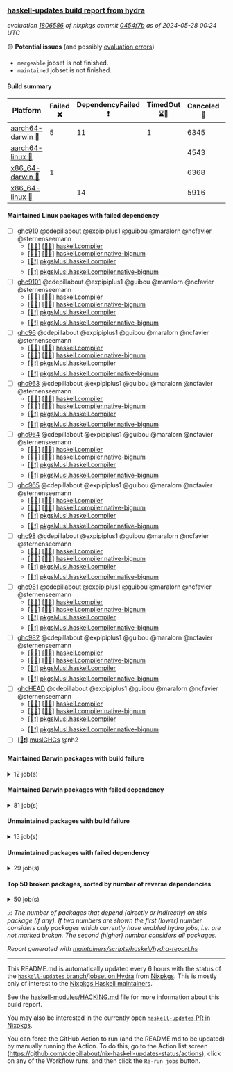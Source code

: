 ### [haskell-updates build report from hydra](https://hydra.nixos.org/jobset/nixpkgs/haskell-updates)
*evaluation [1806586](https://hydra.nixos.org/eval/1806586) of nixpkgs commit [0454f7b](https://github.com/NixOS/nixpkgs/commits/0454f7b8ee334ddcb3dd1b690719f5acfb625d2f) as of 2024-05-28 00:24 UTC*

🟡 **Potential issues** (and possibly [evaluation errors](https://hydra.nixos.org/jobset/nixpkgs/haskell-updates))
  * `mergeable` jobset is not finished.
  * `maintained` jobset is not finished.

#### Build summary

 | Platform | Failed ❌ | DependencyFailed ❗ | TimedOut ⌛🚫 | Canceled 🚫 | Unfinished ⏳ | Success ✅ | 
 | --- | --- | --- | --- | --- | --- | --- | 
 | [aarch64-darwin 🍏](https://hydra.nixos.org/eval/1806586?filter=.aarch64-darwin) | 5 | 11 | 1 | 6345 | 52 | 35 | 
 | [aarch64-linux 📱](https://hydra.nixos.org/eval/1806586?filter=.aarch64-linux) |  |  |  | 4543 | 58 | 1921 | 
 | [x86_64-darwin 🍎](https://hydra.nixos.org/eval/1806586?filter=.x86_64-darwin) | 1 |  |  | 6368 | 51 | 34 | 
 | [x86_64-linux 🐧](https://hydra.nixos.org/eval/1806586?filter=.x86_64-linux) |  | 14 |  | 5916 | 75 | 575 | 
#### Maintained Linux packages with failed dependency
- [ ] [ghc910](https://hydra.nixos.org/eval/1806586?filter=ghc910) @cdepillabout @expipiplus1 @guibou @maralorn @ncfavier @sternenseemann
  - [[📱✅]](https://hydra.nixos.org/build/261304099) [[🐧✅]](https://hydra.nixos.org/build/261283502) [haskell.compiler](https://hydra.nixos.org/eval/1806586?filter=haskell.compiler.ghc910)
  - [[📱✅]](https://hydra.nixos.org/build/261279295) [[🐧🚫]](https://hydra.nixos.org/build/261291424) [haskell.compiler.native-bignum](https://hydra.nixos.org/eval/1806586?filter=haskell.compiler.native-bignum.ghc910)
  -  [[🐧❗]](https://hydra.nixos.org/build/261294179) [pkgsMusl.haskell.compiler](https://hydra.nixos.org/eval/1806586?filter=pkgsMusl.haskell.compiler.ghc910)
  -  [[🐧❗]](https://hydra.nixos.org/build/261298036) [pkgsMusl.haskell.compiler.native-bignum](https://hydra.nixos.org/eval/1806586?filter=pkgsMusl.haskell.compiler.native-bignum.ghc910)
- [ ] [ghc9101](https://hydra.nixos.org/eval/1806586?filter=ghc9101) @cdepillabout @expipiplus1 @guibou @maralorn @ncfavier @sternenseemann
  - [[📱✅]](https://hydra.nixos.org/build/261284226) [[🐧✅]](https://hydra.nixos.org/build/261292261) [haskell.compiler](https://hydra.nixos.org/eval/1806586?filter=haskell.compiler.ghc9101)
  - [[📱✅]](https://hydra.nixos.org/build/261278828) [[🐧🚫]](https://hydra.nixos.org/build/261280616) [haskell.compiler.native-bignum](https://hydra.nixos.org/eval/1806586?filter=haskell.compiler.native-bignum.ghc9101)
  -  [[🐧❗]](https://hydra.nixos.org/build/261292886) [pkgsMusl.haskell.compiler](https://hydra.nixos.org/eval/1806586?filter=pkgsMusl.haskell.compiler.ghc9101)
  -  [[🐧❗]](https://hydra.nixos.org/build/261286270) [pkgsMusl.haskell.compiler.native-bignum](https://hydra.nixos.org/eval/1806586?filter=pkgsMusl.haskell.compiler.native-bignum.ghc9101)
- [ ] [ghc96](https://hydra.nixos.org/eval/1806586?filter=ghc96) @cdepillabout @expipiplus1 @guibou @maralorn @ncfavier @sternenseemann
  - [[📱✅]](https://hydra.nixos.org/build/261294035) [[🐧✅]](https://hydra.nixos.org/build/261291645) [haskell.compiler](https://hydra.nixos.org/eval/1806586?filter=haskell.compiler.ghc96)
  - [[📱✅]](https://hydra.nixos.org/build/261287416) [[🐧🚫]](https://hydra.nixos.org/build/261295691) [haskell.compiler.native-bignum](https://hydra.nixos.org/eval/1806586?filter=haskell.compiler.native-bignum.ghc96)
  -  [[🐧❗]](https://hydra.nixos.org/build/261286089) [pkgsMusl.haskell.compiler](https://hydra.nixos.org/eval/1806586?filter=pkgsMusl.haskell.compiler.ghc96)
  -  [[🐧❗]](https://hydra.nixos.org/build/261285120) [pkgsMusl.haskell.compiler.native-bignum](https://hydra.nixos.org/eval/1806586?filter=pkgsMusl.haskell.compiler.native-bignum.ghc96)
- [ ] [ghc963](https://hydra.nixos.org/eval/1806586?filter=ghc963) @cdepillabout @expipiplus1 @guibou @maralorn @ncfavier @sternenseemann
  - [[📱✅]](https://hydra.nixos.org/build/261284238) [[🐧✅]](https://hydra.nixos.org/build/261288194) [haskell.compiler](https://hydra.nixos.org/eval/1806586?filter=haskell.compiler.ghc963)
  - [[📱🚫]](https://hydra.nixos.org/build/261290913) [[🐧🚫]](https://hydra.nixos.org/build/261296113) [haskell.compiler.native-bignum](https://hydra.nixos.org/eval/1806586?filter=haskell.compiler.native-bignum.ghc963)
  -  [[🐧❗]](https://hydra.nixos.org/build/261277791) [pkgsMusl.haskell.compiler](https://hydra.nixos.org/eval/1806586?filter=pkgsMusl.haskell.compiler.ghc963)
  -  [[🐧❗]](https://hydra.nixos.org/build/261298435) [pkgsMusl.haskell.compiler.native-bignum](https://hydra.nixos.org/eval/1806586?filter=pkgsMusl.haskell.compiler.native-bignum.ghc963)
- [ ] [ghc964](https://hydra.nixos.org/eval/1806586?filter=ghc964) @cdepillabout @expipiplus1 @guibou @maralorn @ncfavier @sternenseemann
  - [[📱✅]](https://hydra.nixos.org/build/261289056) [[🐧✅]](https://hydra.nixos.org/build/261302232) [haskell.compiler](https://hydra.nixos.org/eval/1806586?filter=haskell.compiler.ghc964)
  - [[📱🚫]](https://hydra.nixos.org/build/261298360) [[🐧🚫]](https://hydra.nixos.org/build/261294350) [haskell.compiler.native-bignum](https://hydra.nixos.org/eval/1806586?filter=haskell.compiler.native-bignum.ghc964)
  -  [[🐧❗]](https://hydra.nixos.org/build/261304626) [pkgsMusl.haskell.compiler](https://hydra.nixos.org/eval/1806586?filter=pkgsMusl.haskell.compiler.ghc964)
  -  [[🐧❗]](https://hydra.nixos.org/build/261296975) [pkgsMusl.haskell.compiler.native-bignum](https://hydra.nixos.org/eval/1806586?filter=pkgsMusl.haskell.compiler.native-bignum.ghc964)
- [ ] [ghc965](https://hydra.nixos.org/eval/1806586?filter=ghc965) @cdepillabout @expipiplus1 @guibou @maralorn @ncfavier @sternenseemann
  - [[📱✅]](https://hydra.nixos.org/build/261286258) [[🐧✅]](https://hydra.nixos.org/build/261289972) [haskell.compiler](https://hydra.nixos.org/eval/1806586?filter=haskell.compiler.ghc965)
  - [[📱✅]](https://hydra.nixos.org/build/261283932) [[🐧🚫]](https://hydra.nixos.org/build/261300786) [haskell.compiler.native-bignum](https://hydra.nixos.org/eval/1806586?filter=haskell.compiler.native-bignum.ghc965)
  -  [[🐧❗]](https://hydra.nixos.org/build/261291073) [pkgsMusl.haskell.compiler](https://hydra.nixos.org/eval/1806586?filter=pkgsMusl.haskell.compiler.ghc965)
  -  [[🐧❗]](https://hydra.nixos.org/build/261290646) [pkgsMusl.haskell.compiler.native-bignum](https://hydra.nixos.org/eval/1806586?filter=pkgsMusl.haskell.compiler.native-bignum.ghc965)
- [ ] [ghc98](https://hydra.nixos.org/eval/1806586?filter=ghc98) @cdepillabout @expipiplus1 @guibou @maralorn @ncfavier @sternenseemann
  - [[📱✅]](https://hydra.nixos.org/build/261293000) [[🐧✅]](https://hydra.nixos.org/build/261295448) [haskell.compiler](https://hydra.nixos.org/eval/1806586?filter=haskell.compiler.ghc98)
  - [[📱🚫]](https://hydra.nixos.org/build/261294231) [[🐧✅]](https://hydra.nixos.org/build/261281043) [haskell.compiler.native-bignum](https://hydra.nixos.org/eval/1806586?filter=haskell.compiler.native-bignum.ghc98)
  -  [[🐧❗]](https://hydra.nixos.org/build/261302214) [pkgsMusl.haskell.compiler](https://hydra.nixos.org/eval/1806586?filter=pkgsMusl.haskell.compiler.ghc98)
  -  [[🐧❗]](https://hydra.nixos.org/build/261294859) [pkgsMusl.haskell.compiler.native-bignum](https://hydra.nixos.org/eval/1806586?filter=pkgsMusl.haskell.compiler.native-bignum.ghc98)
- [ ] [ghc981](https://hydra.nixos.org/eval/1806586?filter=ghc981) @cdepillabout @expipiplus1 @guibou @maralorn @ncfavier @sternenseemann
  - [[📱✅]](https://hydra.nixos.org/build/261304036) [[🐧✅]](https://hydra.nixos.org/build/261288329) [haskell.compiler](https://hydra.nixos.org/eval/1806586?filter=haskell.compiler.ghc981)
  - [[📱🚫]](https://hydra.nixos.org/build/261297206) [[🐧🚫]](https://hydra.nixos.org/build/261295313) [haskell.compiler.native-bignum](https://hydra.nixos.org/eval/1806586?filter=haskell.compiler.native-bignum.ghc981)
  -  [[🐧❗]](https://hydra.nixos.org/build/261278940) [pkgsMusl.haskell.compiler](https://hydra.nixos.org/eval/1806586?filter=pkgsMusl.haskell.compiler.ghc981)
  -  [[🐧❗]](https://hydra.nixos.org/build/261297507) [pkgsMusl.haskell.compiler.native-bignum](https://hydra.nixos.org/eval/1806586?filter=pkgsMusl.haskell.compiler.native-bignum.ghc981)
- [ ] [ghc982](https://hydra.nixos.org/eval/1806586?filter=ghc982) @cdepillabout @expipiplus1 @guibou @maralorn @ncfavier @sternenseemann
  - [[📱✅]](https://hydra.nixos.org/build/261286260) [[🐧✅]](https://hydra.nixos.org/build/261303623) [haskell.compiler](https://hydra.nixos.org/eval/1806586?filter=haskell.compiler.ghc982)
  - [[📱🚫]](https://hydra.nixos.org/build/261304486) [[🐧✅]](https://hydra.nixos.org/build/261304618) [haskell.compiler.native-bignum](https://hydra.nixos.org/eval/1806586?filter=haskell.compiler.native-bignum.ghc982)
  -  [[🐧❗]](https://hydra.nixos.org/build/261282026) [pkgsMusl.haskell.compiler](https://hydra.nixos.org/eval/1806586?filter=pkgsMusl.haskell.compiler.ghc982)
  -  [[🐧❗]](https://hydra.nixos.org/build/261301962) [pkgsMusl.haskell.compiler.native-bignum](https://hydra.nixos.org/eval/1806586?filter=pkgsMusl.haskell.compiler.native-bignum.ghc982)
- [ ] [ghcHEAD](https://hydra.nixos.org/eval/1806586?filter=ghcHEAD) @cdepillabout @expipiplus1 @guibou @maralorn @ncfavier @sternenseemann
  - [[📱🚫]](https://hydra.nixos.org/build/261290889) [[🐧🚫]](https://hydra.nixos.org/build/261278045) [haskell.compiler](https://hydra.nixos.org/eval/1806586?filter=haskell.compiler.ghcHEAD)
  - [[📱🚫]](https://hydra.nixos.org/build/261298930) [[🐧🚫]](https://hydra.nixos.org/build/261286657) [haskell.compiler.native-bignum](https://hydra.nixos.org/eval/1806586?filter=haskell.compiler.native-bignum.ghcHEAD)
  -  [[🐧❗]](https://hydra.nixos.org/build/261287828) [pkgsMusl.haskell.compiler](https://hydra.nixos.org/eval/1806586?filter=pkgsMusl.haskell.compiler.ghcHEAD)
  -  [[🐧❗]](https://hydra.nixos.org/build/261296544) [pkgsMusl.haskell.compiler.native-bignum](https://hydra.nixos.org/eval/1806586?filter=pkgsMusl.haskell.compiler.native-bignum.ghcHEAD)
- [ ] [[🐧❗]](https://hydra.nixos.org/build/261289626) [muslGHCs](https://hydra.nixos.org/eval/1806586?filter=muslGHCs) @nh2
#### Maintained Darwin packages with build failure
<details><summary>12 job(s) </summary>

- [ ] [emanote](https://hydra.nixos.org/eval/1806586?filter=emanote) @srid
  - [[🍏❌]](https://hydra.nixos.org/build/261504419) [toplevel](https://hydra.nixos.org/eval/1806586?filter=emanote)
  - [[🍏⏳]](https://hydra.nixos.org/build/261504303) [haskellPackages](https://hydra.nixos.org/eval/1806586?filter=haskellPackages.emanote)
- [ ] [git-annex](https://hydra.nixos.org/eval/1806586?filter=git-annex) @peti @roosemberth
  - [[🍏❌]](https://hydra.nixos.org/build/261504434) [[🍎❌]](https://hydra.nixos.org/build/261504468) [toplevel](https://hydra.nixos.org/eval/1806586?filter=git-annex)
  - [[🍏⏳]](https://hydra.nixos.org/build/261504281) [[🍎⏳]](https://hydra.nixos.org/build/261504450) [haskellPackages](https://hydra.nixos.org/eval/1806586?filter=haskellPackages.git-annex)
- [ ] [hledger-web](https://hydra.nixos.org/eval/1806586?filter=hledger-web) @maralorn
  - [[🍏❌]](https://hydra.nixos.org/build/261504326) [[🍎⏳]](https://hydra.nixos.org/build/261504299) [toplevel](https://hydra.nixos.org/eval/1806586?filter=hledger-web)
  - [[🍏🚫]](https://hydra.nixos.org/build/261282387) [[🍎🚫]](https://hydra.nixos.org/build/261295553) [haskellPackages](https://hydra.nixos.org/eval/1806586?filter=haskellPackages.hledger-web)
- [ ] [matterhorn](https://hydra.nixos.org/eval/1806586?filter=matterhorn) @Kiwi
  - [[🍏❌]](https://hydra.nixos.org/build/261504332) [[🍎✅]](https://hydra.nixos.org/build/261504490) [toplevel](https://hydra.nixos.org/eval/1806586?filter=matterhorn)
  - [[🍏🚫]](https://hydra.nixos.org/build/261293959) [[🍎🚫]](https://hydra.nixos.org/build/261296447) [haskellPackages](https://hydra.nixos.org/eval/1806586?filter=haskellPackages.matterhorn)
</details>

#### Maintained Darwin packages with failed dependency
<details><summary>81 job(s) </summary>

- [ ] [funcmp](https://hydra.nixos.org/eval/1806586?filter=funcmp) @peti
  - [[🍏🚫]](https://hydra.nixos.org/build/261301036) [[🍎🚫]](https://hydra.nixos.org/build/261297856) [haskell.packages.ghc8107](https://hydra.nixos.org/eval/1806586?filter=haskell.packages.ghc8107.funcmp)
  - [[🍏🚫]](https://hydra.nixos.org/build/261284836) [[🍎🚫]](https://hydra.nixos.org/build/261294992) [haskell.packages.ghc902](https://hydra.nixos.org/eval/1806586?filter=haskell.packages.ghc902.funcmp)
  - [[🍏❗]](https://hydra.nixos.org/build/261294055) [[🍎🚫]](https://hydra.nixos.org/build/261289408) [haskell.packages.ghc9101](https://hydra.nixos.org/eval/1806586?filter=haskell.packages.ghc9101.funcmp)
  - [[🍏🚫]](https://hydra.nixos.org/build/261298176) [[🍎🚫]](https://hydra.nixos.org/build/261278370) [haskell.packages.ghc925](https://hydra.nixos.org/eval/1806586?filter=haskell.packages.ghc925.funcmp)
  - [[🍏🚫]](https://hydra.nixos.org/build/261280864) [[🍎🚫]](https://hydra.nixos.org/build/261281292) [haskell.packages.ghc926](https://hydra.nixos.org/eval/1806586?filter=haskell.packages.ghc926.funcmp)
  - [[🍏🚫]](https://hydra.nixos.org/build/261279787) [[🍎🚫]](https://hydra.nixos.org/build/261292017) [haskell.packages.ghc927](https://hydra.nixos.org/eval/1806586?filter=haskell.packages.ghc927.funcmp)
  - [[🍏🚫]](https://hydra.nixos.org/build/261304492) [[🍎🚫]](https://hydra.nixos.org/build/261283024) [haskell.packages.ghc928](https://hydra.nixos.org/eval/1806586?filter=haskell.packages.ghc928.funcmp)
  - [[🍏🚫]](https://hydra.nixos.org/build/261286463) [[🍎🚫]](https://hydra.nixos.org/build/261279682) [haskell.packages.ghc945](https://hydra.nixos.org/eval/1806586?filter=haskell.packages.ghc945.funcmp)
  - [[🍏🚫]](https://hydra.nixos.org/build/261287184) [[🍎🚫]](https://hydra.nixos.org/build/261296750) [haskell.packages.ghc946](https://hydra.nixos.org/eval/1806586?filter=haskell.packages.ghc946.funcmp)
  - [[🍏🚫]](https://hydra.nixos.org/build/261277753) [[🍎🚫]](https://hydra.nixos.org/build/261289136) [haskell.packages.ghc947](https://hydra.nixos.org/eval/1806586?filter=haskell.packages.ghc947.funcmp)
  - [[🍏🚫]](https://hydra.nixos.org/build/261289716) [[🍎🚫]](https://hydra.nixos.org/build/261280730) [haskell.packages.ghc948](https://hydra.nixos.org/eval/1806586?filter=haskell.packages.ghc948.funcmp)
  - [[🍏🚫]](https://hydra.nixos.org/build/261295869) [[🍎🚫]](https://hydra.nixos.org/build/261288369) [haskell.packages.ghc963](https://hydra.nixos.org/eval/1806586?filter=haskell.packages.ghc963.funcmp)
  - [[🍏🚫]](https://hydra.nixos.org/build/261281622) [[🍎🚫]](https://hydra.nixos.org/build/261279860) [haskell.packages.ghc964](https://hydra.nixos.org/eval/1806586?filter=haskell.packages.ghc964.funcmp)
  - [[🍏🚫]](https://hydra.nixos.org/build/261301359) [[🍎🚫]](https://hydra.nixos.org/build/261303865) [haskell.packages.ghc965](https://hydra.nixos.org/eval/1806586?filter=haskell.packages.ghc965.funcmp)
  - [[🍏🚫]](https://hydra.nixos.org/build/261299848) [[🍎🚫]](https://hydra.nixos.org/build/261296059) [haskell.packages.ghc981](https://hydra.nixos.org/eval/1806586?filter=haskell.packages.ghc981.funcmp)
  - [[🍏🚫]](https://hydra.nixos.org/build/261293979) [[🍎🚫]](https://hydra.nixos.org/build/261290418) [haskell.packages.ghc982](https://hydra.nixos.org/eval/1806586?filter=haskell.packages.ghc982.funcmp)
  - [[🍏🚫]](https://hydra.nixos.org/build/261285428) [[🍎🚫]](https://hydra.nixos.org/build/261282006) [haskellPackages](https://hydra.nixos.org/eval/1806586?filter=haskellPackages.funcmp)
- [ ] [ghc910](https://hydra.nixos.org/eval/1806586?filter=ghc910) @cdepillabout @expipiplus1 @guibou @maralorn @ncfavier @sternenseemann
  - [[🍏❗]](https://hydra.nixos.org/build/261293402) [[🍎🚫]](https://hydra.nixos.org/build/261278195) [haskell.compiler](https://hydra.nixos.org/eval/1806586?filter=haskell.compiler.ghc910)
  - [[🍏❗]](https://hydra.nixos.org/build/261299413) [[🍎🚫]](https://hydra.nixos.org/build/261303424) [haskell.compiler.native-bignum](https://hydra.nixos.org/eval/1806586?filter=haskell.compiler.native-bignum.ghc910)
- [ ] [ghc9101](https://hydra.nixos.org/eval/1806586?filter=ghc9101) @cdepillabout @expipiplus1 @guibou @maralorn @ncfavier @sternenseemann
  - [[🍏❗]](https://hydra.nixos.org/build/261282738) [[🍎🚫]](https://hydra.nixos.org/build/261303303) [haskell.compiler](https://hydra.nixos.org/eval/1806586?filter=haskell.compiler.ghc9101)
  - [[🍏❗]](https://hydra.nixos.org/build/261289414) [[🍎🚫]](https://hydra.nixos.org/build/261303758) [haskell.compiler.native-bignum](https://hydra.nixos.org/eval/1806586?filter=haskell.compiler.native-bignum.ghc9101)
- [ ] [ghcHEAD](https://hydra.nixos.org/eval/1806586?filter=ghcHEAD) @cdepillabout @expipiplus1 @guibou @maralorn @ncfavier @sternenseemann
  - [[🍏❗]](https://hydra.nixos.org/build/261283466) [[🍎🚫]](https://hydra.nixos.org/build/261297451) [haskell.compiler](https://hydra.nixos.org/eval/1806586?filter=haskell.compiler.ghcHEAD)
  - [[🍏❗]](https://hydra.nixos.org/build/261300298) [[🍎🚫]](https://hydra.nixos.org/build/261303251) [haskell.compiler.native-bignum](https://hydra.nixos.org/eval/1806586?filter=haskell.compiler.native-bignum.ghcHEAD)
- [ ] [hsdns](https://hydra.nixos.org/eval/1806586?filter=hsdns) @peti
  - [[🍏🚫]](https://hydra.nixos.org/build/261289207) [[🍎🚫]](https://hydra.nixos.org/build/261283968) [haskell.packages.ghc8107](https://hydra.nixos.org/eval/1806586?filter=haskell.packages.ghc8107.hsdns)
  - [[🍏🚫]](https://hydra.nixos.org/build/261281403) [[🍎🚫]](https://hydra.nixos.org/build/261287519) [haskell.packages.ghc902](https://hydra.nixos.org/eval/1806586?filter=haskell.packages.ghc902.hsdns)
  - [[🍏❗]](https://hydra.nixos.org/build/261290528) [[🍎🚫]](https://hydra.nixos.org/build/261284021) [haskell.packages.ghc9101](https://hydra.nixos.org/eval/1806586?filter=haskell.packages.ghc9101.hsdns)
  - [[🍏🚫]](https://hydra.nixos.org/build/261284908) [[🍎🚫]](https://hydra.nixos.org/build/261277799) [haskell.packages.ghc925](https://hydra.nixos.org/eval/1806586?filter=haskell.packages.ghc925.hsdns)
  - [[🍏🚫]](https://hydra.nixos.org/build/261288972) [[🍎🚫]](https://hydra.nixos.org/build/261300438) [haskell.packages.ghc926](https://hydra.nixos.org/eval/1806586?filter=haskell.packages.ghc926.hsdns)
  - [[🍏🚫]](https://hydra.nixos.org/build/261283675) [[🍎🚫]](https://hydra.nixos.org/build/261295188) [haskell.packages.ghc927](https://hydra.nixos.org/eval/1806586?filter=haskell.packages.ghc927.hsdns)
  - [[🍏🚫]](https://hydra.nixos.org/build/261295543) [[🍎🚫]](https://hydra.nixos.org/build/261292222) [haskell.packages.ghc928](https://hydra.nixos.org/eval/1806586?filter=haskell.packages.ghc928.hsdns)
  - [[🍏🚫]](https://hydra.nixos.org/build/261279058) [[🍎🚫]](https://hydra.nixos.org/build/261296099) [haskell.packages.ghc945](https://hydra.nixos.org/eval/1806586?filter=haskell.packages.ghc945.hsdns)
  - [[🍏🚫]](https://hydra.nixos.org/build/261289566) [[🍎🚫]](https://hydra.nixos.org/build/261288167) [haskell.packages.ghc946](https://hydra.nixos.org/eval/1806586?filter=haskell.packages.ghc946.hsdns)
  - [[🍏🚫]](https://hydra.nixos.org/build/261301811) [[🍎🚫]](https://hydra.nixos.org/build/261280982) [haskell.packages.ghc947](https://hydra.nixos.org/eval/1806586?filter=haskell.packages.ghc947.hsdns)
  - [[🍏🚫]](https://hydra.nixos.org/build/261281189) [[🍎🚫]](https://hydra.nixos.org/build/261300949) [haskell.packages.ghc948](https://hydra.nixos.org/eval/1806586?filter=haskell.packages.ghc948.hsdns)
  - [[🍏🚫]](https://hydra.nixos.org/build/261292064) [[🍎🚫]](https://hydra.nixos.org/build/261289847) [haskell.packages.ghc963](https://hydra.nixos.org/eval/1806586?filter=haskell.packages.ghc963.hsdns)
  - [[🍏🚫]](https://hydra.nixos.org/build/261300187) [[🍎🚫]](https://hydra.nixos.org/build/261291733) [haskell.packages.ghc964](https://hydra.nixos.org/eval/1806586?filter=haskell.packages.ghc964.hsdns)
  - [[🍏🚫]](https://hydra.nixos.org/build/261301745) [[🍎🚫]](https://hydra.nixos.org/build/261300878) [haskell.packages.ghc965](https://hydra.nixos.org/eval/1806586?filter=haskell.packages.ghc965.hsdns)
  - [[🍏🚫]](https://hydra.nixos.org/build/261290113) [[🍎🚫]](https://hydra.nixos.org/build/261287500) [haskell.packages.ghc981](https://hydra.nixos.org/eval/1806586?filter=haskell.packages.ghc981.hsdns)
  - [[🍏🚫]](https://hydra.nixos.org/build/261290835) [[🍎🚫]](https://hydra.nixos.org/build/261292616) [haskell.packages.ghc982](https://hydra.nixos.org/eval/1806586?filter=haskell.packages.ghc982.hsdns)
  - [[🍏🚫]](https://hydra.nixos.org/build/261297242) [[🍎🚫]](https://hydra.nixos.org/build/261290048) [haskellPackages](https://hydra.nixos.org/eval/1806586?filter=haskellPackages.hsdns)
- [ ] [jailbreak-cabal](https://hydra.nixos.org/eval/1806586?filter=jailbreak-cabal) @sternenseemann
  - [[🍏🚫]](https://hydra.nixos.org/build/261280460) [[🍎🚫]](https://hydra.nixos.org/build/261278273) [haskell.packages.ghc8107](https://hydra.nixos.org/eval/1806586?filter=haskell.packages.ghc8107.jailbreak-cabal)
  - [[🍏🚫]](https://hydra.nixos.org/build/261290143) [[🍎🚫]](https://hydra.nixos.org/build/261292580) [haskell.packages.ghc902](https://hydra.nixos.org/eval/1806586?filter=haskell.packages.ghc902.jailbreak-cabal)
  - [[🍏❗]](https://hydra.nixos.org/build/261297836) [[🍎🚫]](https://hydra.nixos.org/build/261291034) [haskell.packages.ghc9101](https://hydra.nixos.org/eval/1806586?filter=haskell.packages.ghc9101.jailbreak-cabal)
  - [[🍏🚫]](https://hydra.nixos.org/build/261278241) [[🍎🚫]](https://hydra.nixos.org/build/261292654) [haskell.packages.ghc925](https://hydra.nixos.org/eval/1806586?filter=haskell.packages.ghc925.jailbreak-cabal)
  - [[🍏🚫]](https://hydra.nixos.org/build/261291673) [[🍎🚫]](https://hydra.nixos.org/build/261279859) [haskell.packages.ghc926](https://hydra.nixos.org/eval/1806586?filter=haskell.packages.ghc926.jailbreak-cabal)
  - [[🍏🚫]](https://hydra.nixos.org/build/261291154) [[🍎🚫]](https://hydra.nixos.org/build/261300109) [haskell.packages.ghc927](https://hydra.nixos.org/eval/1806586?filter=haskell.packages.ghc927.jailbreak-cabal)
  - [[🍏🚫]](https://hydra.nixos.org/build/261296939) [[🍎🚫]](https://hydra.nixos.org/build/261293826) [haskell.packages.ghc928](https://hydra.nixos.org/eval/1806586?filter=haskell.packages.ghc928.jailbreak-cabal)
  - [[🍏🚫]](https://hydra.nixos.org/build/261279231) [[🍎🚫]](https://hydra.nixos.org/build/261282204) [haskell.packages.ghc945](https://hydra.nixos.org/eval/1806586?filter=haskell.packages.ghc945.jailbreak-cabal)
  - [[🍏🚫]](https://hydra.nixos.org/build/261279146) [[🍎🚫]](https://hydra.nixos.org/build/261286435) [haskell.packages.ghc946](https://hydra.nixos.org/eval/1806586?filter=haskell.packages.ghc946.jailbreak-cabal)
  - [[🍏🚫]](https://hydra.nixos.org/build/261290179) [[🍎🚫]](https://hydra.nixos.org/build/261304529) [haskell.packages.ghc947](https://hydra.nixos.org/eval/1806586?filter=haskell.packages.ghc947.jailbreak-cabal)
  - [[🍏🚫]](https://hydra.nixos.org/build/261299202) [[🍎🚫]](https://hydra.nixos.org/build/261292671) [haskell.packages.ghc948](https://hydra.nixos.org/eval/1806586?filter=haskell.packages.ghc948.jailbreak-cabal)
  - [[🍏✅]](https://hydra.nixos.org/build/261286851) [[🍎🚫]](https://hydra.nixos.org/build/261298305) [haskell.packages.ghc963](https://hydra.nixos.org/eval/1806586?filter=haskell.packages.ghc963.jailbreak-cabal)
  - [[🍏🚫]](https://hydra.nixos.org/build/261298673) [[🍎🚫]](https://hydra.nixos.org/build/261287392) [haskell.packages.ghc964](https://hydra.nixos.org/eval/1806586?filter=haskell.packages.ghc964.jailbreak-cabal)
  - [[🍏✅]](https://hydra.nixos.org/build/261294784) [[🍎✅]](https://hydra.nixos.org/build/261289765) [haskell.packages.ghc965](https://hydra.nixos.org/eval/1806586?filter=haskell.packages.ghc965.jailbreak-cabal)
  - [[🍏🚫]](https://hydra.nixos.org/build/261291304) [[🍎🚫]](https://hydra.nixos.org/build/261298295) [haskell.packages.ghc981](https://hydra.nixos.org/eval/1806586?filter=haskell.packages.ghc981.jailbreak-cabal)
  - [[🍏🚫]](https://hydra.nixos.org/build/261288142) [[🍎🚫]](https://hydra.nixos.org/build/261304169) [haskell.packages.ghc982](https://hydra.nixos.org/eval/1806586?filter=haskell.packages.ghc982.jailbreak-cabal)
  - [[🍏✅]](https://hydra.nixos.org/build/261294942) [[🍎✅]](https://hydra.nixos.org/build/261280980) [haskellPackages](https://hydra.nixos.org/eval/1806586?filter=haskellPackages.jailbreak-cabal)
- [ ] [nix-paths](https://hydra.nixos.org/eval/1806586?filter=nix-paths) @peti
  - [[🍏🚫]](https://hydra.nixos.org/build/261278326) [[🍎🚫]](https://hydra.nixos.org/build/261299579) [haskell.packages.ghc8107](https://hydra.nixos.org/eval/1806586?filter=haskell.packages.ghc8107.nix-paths)
  - [[🍏🚫]](https://hydra.nixos.org/build/261280962) [[🍎🚫]](https://hydra.nixos.org/build/261292726) [haskell.packages.ghc902](https://hydra.nixos.org/eval/1806586?filter=haskell.packages.ghc902.nix-paths)
  - [[🍏❗]](https://hydra.nixos.org/build/261302932) [[🍎🚫]](https://hydra.nixos.org/build/261291474) [haskell.packages.ghc9101](https://hydra.nixos.org/eval/1806586?filter=haskell.packages.ghc9101.nix-paths)
  - [[🍏🚫]](https://hydra.nixos.org/build/261292139) [[🍎🚫]](https://hydra.nixos.org/build/261291395) [haskell.packages.ghc925](https://hydra.nixos.org/eval/1806586?filter=haskell.packages.ghc925.nix-paths)
  - [[🍏🚫]](https://hydra.nixos.org/build/261278935) [[🍎🚫]](https://hydra.nixos.org/build/261299645) [haskell.packages.ghc926](https://hydra.nixos.org/eval/1806586?filter=haskell.packages.ghc926.nix-paths)
  - [[🍏🚫]](https://hydra.nixos.org/build/261303923) [[🍎🚫]](https://hydra.nixos.org/build/261304606) [haskell.packages.ghc927](https://hydra.nixos.org/eval/1806586?filter=haskell.packages.ghc927.nix-paths)
  - [[🍏🚫]](https://hydra.nixos.org/build/261291498) [[🍎🚫]](https://hydra.nixos.org/build/261303822) [haskell.packages.ghc928](https://hydra.nixos.org/eval/1806586?filter=haskell.packages.ghc928.nix-paths)
  - [[🍏🚫]](https://hydra.nixos.org/build/261290887) [[🍎🚫]](https://hydra.nixos.org/build/261282265) [haskell.packages.ghc945](https://hydra.nixos.org/eval/1806586?filter=haskell.packages.ghc945.nix-paths)
  - [[🍏🚫]](https://hydra.nixos.org/build/261298599) [[🍎🚫]](https://hydra.nixos.org/build/261284265) [haskell.packages.ghc946](https://hydra.nixos.org/eval/1806586?filter=haskell.packages.ghc946.nix-paths)
  - [[🍏🚫]](https://hydra.nixos.org/build/261299468) [[🍎🚫]](https://hydra.nixos.org/build/261299215) [haskell.packages.ghc947](https://hydra.nixos.org/eval/1806586?filter=haskell.packages.ghc947.nix-paths)
  - [[🍏🚫]](https://hydra.nixos.org/build/261287849) [[🍎🚫]](https://hydra.nixos.org/build/261278798) [haskell.packages.ghc948](https://hydra.nixos.org/eval/1806586?filter=haskell.packages.ghc948.nix-paths)
  - [[🍏🚫]](https://hydra.nixos.org/build/261293606) [[🍎🚫]](https://hydra.nixos.org/build/261278440) [haskell.packages.ghc963](https://hydra.nixos.org/eval/1806586?filter=haskell.packages.ghc963.nix-paths)
  - [[🍏🚫]](https://hydra.nixos.org/build/261294164) [[🍎🚫]](https://hydra.nixos.org/build/261294261) [haskell.packages.ghc964](https://hydra.nixos.org/eval/1806586?filter=haskell.packages.ghc964.nix-paths)
  - [[🍏🚫]](https://hydra.nixos.org/build/261291331) [[🍎🚫]](https://hydra.nixos.org/build/261288526) [haskell.packages.ghc965](https://hydra.nixos.org/eval/1806586?filter=haskell.packages.ghc965.nix-paths)
  - [[🍏🚫]](https://hydra.nixos.org/build/261291718) [[🍎🚫]](https://hydra.nixos.org/build/261299171) [haskell.packages.ghc981](https://hydra.nixos.org/eval/1806586?filter=haskell.packages.ghc981.nix-paths)
  - [[🍏🚫]](https://hydra.nixos.org/build/261279112) [[🍎🚫]](https://hydra.nixos.org/build/261291821) [haskell.packages.ghc982](https://hydra.nixos.org/eval/1806586?filter=haskell.packages.ghc982.nix-paths)
  - [[🍏🚫]](https://hydra.nixos.org/build/261284252) [[🍎🚫]](https://hydra.nixos.org/build/261303486) [haskellPackages](https://hydra.nixos.org/eval/1806586?filter=haskellPackages.nix-paths)
</details>

#### Unmaintained packages with build failure
<details><summary>15 job(s) </summary>

- [ ] [cabal2nix-unstable](https://hydra.nixos.org/eval/1806586?filter=cabal2nix-unstable) 
  - [[🍏❌]](https://hydra.nixos.org/build/261504455) [[📱⏳]](https://hydra.nixos.org/build/261504232) [[🍎⏳]](https://hydra.nixos.org/build/261504273) [[🐧⏳]](https://hydra.nixos.org/build/261504512) [haskell.packages.ghc8107](https://hydra.nixos.org/eval/1806586?filter=haskell.packages.ghc8107.cabal2nix-unstable)
  - [[🍏⏳]](https://hydra.nixos.org/build/261504507) [[📱⏳]](https://hydra.nixos.org/build/261504404) [[🍎⏳]](https://hydra.nixos.org/build/261504320) [[🐧⏳]](https://hydra.nixos.org/build/261504215) [haskell.packages.ghc902](https://hydra.nixos.org/eval/1806586?filter=haskell.packages.ghc902.cabal2nix-unstable)
  - [[🍏⏳]](https://hydra.nixos.org/build/261504418) [[📱⏳]](https://hydra.nixos.org/build/261504531) [[🍎⏳]](https://hydra.nixos.org/build/261504237) [[🐧⏳]](https://hydra.nixos.org/build/261504500) [haskell.packages.ghc925](https://hydra.nixos.org/eval/1806586?filter=haskell.packages.ghc925.cabal2nix-unstable)
  - [[🍏⏳]](https://hydra.nixos.org/build/261504278) [[📱⏳]](https://hydra.nixos.org/build/261504317) [[🍎⏳]](https://hydra.nixos.org/build/261504251) [[🐧⏳]](https://hydra.nixos.org/build/261504293) [haskell.packages.ghc926](https://hydra.nixos.org/eval/1806586?filter=haskell.packages.ghc926.cabal2nix-unstable)
  - [[🍏⏳]](https://hydra.nixos.org/build/261504466) [[📱⏳]](https://hydra.nixos.org/build/261504497) [[🍎⏳]](https://hydra.nixos.org/build/261504309) [[🐧⏳]](https://hydra.nixos.org/build/261504203) [haskell.packages.ghc927](https://hydra.nixos.org/eval/1806586?filter=haskell.packages.ghc927.cabal2nix-unstable)
  - [[🍏⏳]](https://hydra.nixos.org/build/261504495) [[📱⏳]](https://hydra.nixos.org/build/261504472) [[🍎⏳]](https://hydra.nixos.org/build/261504407) [[🐧⏳]](https://hydra.nixos.org/build/261504459) [haskell.packages.ghc928](https://hydra.nixos.org/eval/1806586?filter=haskell.packages.ghc928.cabal2nix-unstable)
  - [[🍏⏳]](https://hydra.nixos.org/build/261504234) [[📱⏳]](https://hydra.nixos.org/build/261504286) [[🍎⏳]](https://hydra.nixos.org/build/261504464) [[🐧⏳]](https://hydra.nixos.org/build/261504333) [haskell.packages.ghc945](https://hydra.nixos.org/eval/1806586?filter=haskell.packages.ghc945.cabal2nix-unstable)
  - [[🍏⏳]](https://hydra.nixos.org/build/261504255) [[📱⏳]](https://hydra.nixos.org/build/261504384) [[🍎✅]](https://hydra.nixos.org/build/261504226) [[🐧⏳]](https://hydra.nixos.org/build/261504262) [haskell.packages.ghc946](https://hydra.nixos.org/eval/1806586?filter=haskell.packages.ghc946.cabal2nix-unstable)
  - [[🍏⏳]](https://hydra.nixos.org/build/261504313) [[📱⏳]](https://hydra.nixos.org/build/261504279) [[🍎⏳]](https://hydra.nixos.org/build/261504544) [[🐧⏳]](https://hydra.nixos.org/build/261504252) [haskell.packages.ghc947](https://hydra.nixos.org/eval/1806586?filter=haskell.packages.ghc947.cabal2nix-unstable)
  - [[🍏⏳]](https://hydra.nixos.org/build/261504288) [[📱⏳]](https://hydra.nixos.org/build/261504431) [[🍎⏳]](https://hydra.nixos.org/build/261504442) [[🐧⏳]](https://hydra.nixos.org/build/261504292) [haskell.packages.ghc948](https://hydra.nixos.org/eval/1806586?filter=haskell.packages.ghc948.cabal2nix-unstable)
  - [[🍏⏳]](https://hydra.nixos.org/build/261504519) [[📱⏳]](https://hydra.nixos.org/build/261504327) [[🍎⏳]](https://hydra.nixos.org/build/261504502) [[🐧⏳]](https://hydra.nixos.org/build/261504511) [haskell.packages.ghc963](https://hydra.nixos.org/eval/1806586?filter=haskell.packages.ghc963.cabal2nix-unstable)
  - [[🍏⏳]](https://hydra.nixos.org/build/261504494) [[📱⏳]](https://hydra.nixos.org/build/261504417) [[🍎⏳]](https://hydra.nixos.org/build/261504353) [[🐧⏳]](https://hydra.nixos.org/build/261504291) [haskell.packages.ghc964](https://hydra.nixos.org/eval/1806586?filter=haskell.packages.ghc964.cabal2nix-unstable)
  - [[🍏⏳]](https://hydra.nixos.org/build/261504366) [[📱⏳]](https://hydra.nixos.org/build/261504249) [[🍎✅]](https://hydra.nixos.org/build/261504360) [[🐧⏳]](https://hydra.nixos.org/build/261504522) [haskell.packages.ghc965](https://hydra.nixos.org/eval/1806586?filter=haskell.packages.ghc965.cabal2nix-unstable)
  - [[🍏⏳]](https://hydra.nixos.org/build/261504479) [[📱⏳]](https://hydra.nixos.org/build/261504412) [[🍎⏳]](https://hydra.nixos.org/build/261504323) [[🐧⏳]](https://hydra.nixos.org/build/261504236) [haskellPackages](https://hydra.nixos.org/eval/1806586?filter=haskellPackages.cabal2nix-unstable)
</details>

#### Unmaintained packages with failed dependency
<details><summary>29 job(s) </summary>

- [ ] [random](https://hydra.nixos.org/eval/1806586?filter=random)  ⤴️ 2228 | 7326
  - [[🍏🚫]](https://hydra.nixos.org/build/261291444) [[📱✅]](https://hydra.nixos.org/build/261277999) [[🍎🚫]](https://hydra.nixos.org/build/261293626) [[🐧✅]](https://hydra.nixos.org/build/261295135) [haskellPackages](https://hydra.nixos.org/eval/1806586?filter=haskellPackages.random)
  -    [[🐧❗]](https://hydra.nixos.org/build/261278839) [pkgsMusl.haskellPackages](https://hydra.nixos.org/eval/1806586?filter=pkgsMusl.haskellPackages.random)
  -    [[🐧🚫]](https://hydra.nixos.org/build/261280692) [pkgsStatic.haskell.packages.native-bignum.ghc948](https://hydra.nixos.org/eval/1806586?filter=pkgsStatic.haskell.packages.native-bignum.ghc948.random)
  -    [[🐧🚫]](https://hydra.nixos.org/build/261280531) [pkgsStatic.haskell.packages.native-bignum.ghc982](https://hydra.nixos.org/eval/1806586?filter=pkgsStatic.haskell.packages.native-bignum.ghc982.random)
  -    [[🐧🚫]](https://hydra.nixos.org/build/261298934) [pkgsStatic.haskellPackages](https://hydra.nixos.org/eval/1806586?filter=pkgsStatic.haskellPackages.random)
- [ ] [lens](https://hydra.nixos.org/eval/1806586?filter=lens)  ⤴️ 712 | 2485
  - [[🍏🚫]](https://hydra.nixos.org/build/261304274) [[📱✅]](https://hydra.nixos.org/build/261288373) [[🍎🚫]](https://hydra.nixos.org/build/261282887) [[🐧🚫]](https://hydra.nixos.org/build/261283674) [haskellPackages](https://hydra.nixos.org/eval/1806586?filter=haskellPackages.lens)
  -    [[🐧❗]](https://hydra.nixos.org/build/261282727) [pkgsMusl.haskellPackages](https://hydra.nixos.org/eval/1806586?filter=pkgsMusl.haskellPackages.lens)
  -    [[🐧🚫]](https://hydra.nixos.org/build/261301781) [pkgsStatic.haskell.packages.native-bignum.ghc948](https://hydra.nixos.org/eval/1806586?filter=pkgsStatic.haskell.packages.native-bignum.ghc948.lens)
  -    [[🐧🚫]](https://hydra.nixos.org/build/261294808) [pkgsStatic.haskellPackages](https://hydra.nixos.org/eval/1806586?filter=pkgsStatic.haskellPackages.lens)
- [ ] [microlens](https://hydra.nixos.org/eval/1806586?filter=microlens)  ⤴️ 145 | 588
  - [[🍏🚫]](https://hydra.nixos.org/build/261294092) [[📱✅]](https://hydra.nixos.org/build/261286972) [[🍎🚫]](https://hydra.nixos.org/build/261299559) [[🐧✅]](https://hydra.nixos.org/build/261278461) [haskellPackages](https://hydra.nixos.org/eval/1806586?filter=haskellPackages.microlens)
  - [[🍏🚫]](https://hydra.nixos.org/build/261282544)  [[🍎🚫]](https://hydra.nixos.org/build/261303287) [[🐧🚫]](https://hydra.nixos.org/build/261298094) [pkgsCross.ghcjs.haskell.packages.ghc98](https://hydra.nixos.org/eval/1806586?filter=pkgsCross.ghcjs.haskell.packages.ghc98.microlens)
  - [[🍏❗]](https://hydra.nixos.org/build/261302322)  [[🍎🚫]](https://hydra.nixos.org/build/261289142) [[🐧🚫]](https://hydra.nixos.org/build/261284004) [pkgsCross.ghcjs.haskell.packages.ghcHEAD](https://hydra.nixos.org/eval/1806586?filter=pkgsCross.ghcjs.haskell.packages.ghcHEAD.microlens)
  - [[🍏🚫]](https://hydra.nixos.org/build/261301914)  [[🍎🚫]](https://hydra.nixos.org/build/261283405) [[🐧🚫]](https://hydra.nixos.org/build/261294799) [pkgsCross.ghcjs.haskellPackages](https://hydra.nixos.org/eval/1806586?filter=pkgsCross.ghcjs.haskellPackages.microlens)
- [ ] [bootGhcjs](https://hydra.nixos.org/eval/1806586?filter=bootGhcjs) 
  - [[🍏❗]](https://hydra.nixos.org/build/261504319) [[📱⏳]](https://hydra.nixos.org/build/261504540) [[🍎⏳]](https://hydra.nixos.org/build/261504267) [[🐧⏳]](https://hydra.nixos.org/build/261504483) [haskell.compiler.ghcjs](https://hydra.nixos.org/eval/1806586?filter=haskell.compiler.ghcjs.bootGhcjs)
  - [[🍏❗]](https://hydra.nixos.org/build/261504210) [[📱⏳]](https://hydra.nixos.org/build/261504534) [[🍎⏳]](https://hydra.nixos.org/build/261504264) [[🐧⏳]](https://hydra.nixos.org/build/261504537) [haskell.compiler.ghcjs810](https://hydra.nixos.org/eval/1806586?filter=haskell.compiler.ghcjs810.bootGhcjs)
- [ ] [hello](https://hydra.nixos.org/eval/1806586?filter=hello) 
  - [[🍏🚫]](https://hydra.nixos.org/build/261291050) [[📱✅]](https://hydra.nixos.org/build/261298722) [[🍎🚫]](https://hydra.nixos.org/build/261279433) [[🐧🚫]](https://hydra.nixos.org/build/261294641) [haskellPackages](https://hydra.nixos.org/eval/1806586?filter=haskellPackages.hello)
  - [[🍏🚫]](https://hydra.nixos.org/build/261278137)  [[🍎🚫]](https://hydra.nixos.org/build/261297152) [[🐧🚫]](https://hydra.nixos.org/build/261282921) [pkgsCross.ghcjs.haskell.packages.ghc98](https://hydra.nixos.org/eval/1806586?filter=pkgsCross.ghcjs.haskell.packages.ghc98.hello)
  - [[🍏❗]](https://hydra.nixos.org/build/261294544)  [[🍎🚫]](https://hydra.nixos.org/build/261299804) [[🐧🚫]](https://hydra.nixos.org/build/261283670) [pkgsCross.ghcjs.haskell.packages.ghcHEAD](https://hydra.nixos.org/eval/1806586?filter=pkgsCross.ghcjs.haskell.packages.ghcHEAD.hello)
  - [[🍏🚫]](https://hydra.nixos.org/build/261281930)  [[🍎🚫]](https://hydra.nixos.org/build/261301576) [[🐧🚫]](https://hydra.nixos.org/build/261295353) [pkgsCross.ghcjs.haskellPackages](https://hydra.nixos.org/eval/1806586?filter=pkgsCross.ghcjs.haskellPackages.hello)
  -    [[🐧❗]](https://hydra.nixos.org/build/261302964) [pkgsMusl.haskellPackages](https://hydra.nixos.org/eval/1806586?filter=pkgsMusl.haskellPackages.hello)
  -    [[🐧🚫]](https://hydra.nixos.org/build/261298808) [pkgsStatic.haskell.packages.native-bignum.ghc948](https://hydra.nixos.org/eval/1806586?filter=pkgsStatic.haskell.packages.native-bignum.ghc948.hello)
  -    [[🐧🚫]](https://hydra.nixos.org/build/261278874) [pkgsStatic.haskell.packages.native-bignum.ghc982](https://hydra.nixos.org/eval/1806586?filter=pkgsStatic.haskell.packages.native-bignum.ghc982.hello)
  -    [[🐧🚫]](https://hydra.nixos.org/build/261297925) [pkgsStatic.haskellPackages](https://hydra.nixos.org/eval/1806586?filter=pkgsStatic.haskellPackages.hello)
- [ ] [[🍏❗]](https://hydra.nixos.org/build/261278504) [[📱⏳]](https://hydra.nixos.org/build/261504454) [[🍎🚫]](https://hydra.nixos.org/build/261280088) [[🐧⏳]](https://hydra.nixos.org/build/261504390) [haskellPackages.hgdal](https://hydra.nixos.org/eval/1806586?filter=haskellPackages.hgdal) 
</details>

#### Top 50 broken packages, sorted by number of reverse dependencies
<details><summary>50 job(s) </summary>

[gogol-core](https://packdeps.haskellers.com/reverse/gogol-core) ⤴️ 184  
[haskell98](https://packdeps.haskellers.com/reverse/haskell98) ⤴️ 152  
[failure](https://packdeps.haskellers.com/reverse/failure) ⤴️ 72  
[connection](https://packdeps.haskellers.com/reverse/connection) ⤴️ 56  
[enumerator](https://packdeps.haskellers.com/reverse/enumerator) ⤴️ 56  
[util](https://packdeps.haskellers.com/reverse/util) ⤴️ 49  
[derive](https://packdeps.haskellers.com/reverse/derive) ⤴️ 48  
[system-fileio](https://packdeps.haskellers.com/reverse/system-fileio) ⤴️ 45  
[web-routes](https://packdeps.haskellers.com/reverse/web-routes) ⤴️ 43  
[accelerate](https://packdeps.haskellers.com/reverse/accelerate) ⤴️ 42  
[syb-with-class](https://packdeps.haskellers.com/reverse/syb-with-class) ⤴️ 42  
[MonadCatchIO-transformers](https://packdeps.haskellers.com/reverse/MonadCatchIO-transformers) ⤴️ 41  
[TypeCompose](https://packdeps.haskellers.com/reverse/TypeCompose) ⤴️ 41  
[singletons-base](https://packdeps.haskellers.com/reverse/singletons-base) ⤴️ 41  
[PrimitiveArray](https://packdeps.haskellers.com/reverse/PrimitiveArray) ⤴️ 35  
[crypto-random](https://packdeps.haskellers.com/reverse/crypto-random) ⤴️ 35  
[rank1dynamic](https://packdeps.haskellers.com/reverse/rank1dynamic) ⤴️ 33  
[dual](https://packdeps.haskellers.com/reverse/dual) ⤴️ 32  
[hsp](https://packdeps.haskellers.com/reverse/hsp) ⤴️ 32  
[distributed-static](https://packdeps.haskellers.com/reverse/distributed-static) ⤴️ 31  
[language-ecmascript](https://packdeps.haskellers.com/reverse/language-ecmascript) ⤴️ 31  
[distributed-process](https://packdeps.haskellers.com/reverse/distributed-process) ⤴️ 30  
[iteratee](https://packdeps.haskellers.com/reverse/iteratee) ⤴️ 29  
[polysemy-time](https://packdeps.haskellers.com/reverse/polysemy-time) ⤴️ 29  
[composite-base](https://packdeps.haskellers.com/reverse/composite-base) ⤴️ 28  
[polysemy-resume](https://packdeps.haskellers.com/reverse/polysemy-resume) ⤴️ 28  
[polysemy-conc](https://packdeps.haskellers.com/reverse/polysemy-conc) ⤴️ 27  
[regexpr](https://packdeps.haskellers.com/reverse/regexpr) ⤴️ 26  
[crypto-numbers](https://packdeps.haskellers.com/reverse/crypto-numbers) ⤴️ 25  
[either-unwrap](https://packdeps.haskellers.com/reverse/either-unwrap) ⤴️ 25  
[polysemy-log](https://packdeps.haskellers.com/reverse/polysemy-log) ⤴️ 25  
[HList](https://packdeps.haskellers.com/reverse/HList) ⤴️ 24  
[web-routes-th](https://packdeps.haskellers.com/reverse/web-routes-th) ⤴️ 24  
[Crypto](https://packdeps.haskellers.com/reverse/Crypto) ⤴️ 22  
[crypto-pubkey](https://packdeps.haskellers.com/reverse/crypto-pubkey) ⤴️ 22  
[haskelldb](https://packdeps.haskellers.com/reverse/haskelldb) ⤴️ 22  
[wxdirect](https://packdeps.haskellers.com/reverse/wxdirect) ⤴️ 22  
[BiobaseTypes](https://packdeps.haskellers.com/reverse/BiobaseTypes) ⤴️ 21  
[alg](https://packdeps.haskellers.com/reverse/alg) ⤴️ 21  
[mmsyn2](https://packdeps.haskellers.com/reverse/mmsyn2) ⤴️ 21  
[userid](https://packdeps.haskellers.com/reverse/userid) ⤴️ 21  
[wxc](https://packdeps.haskellers.com/reverse/wxc) ⤴️ 21  
[biocore](https://packdeps.haskellers.com/reverse/biocore) ⤴️ 20  
[reform](https://packdeps.haskellers.com/reverse/reform) ⤴️ 20  
[wxcore](https://packdeps.haskellers.com/reverse/wxcore) ⤴️ 20  
[attoparsec-enumerator](https://packdeps.haskellers.com/reverse/attoparsec-enumerator) ⤴️ 19  
[bytestring-show](https://packdeps.haskellers.com/reverse/bytestring-show) ⤴️ 19  
[cprng-aes](https://packdeps.haskellers.com/reverse/cprng-aes) ⤴️ 19  
[fay](https://packdeps.haskellers.com/reverse/fay) ⤴️ 19  
[harp](https://packdeps.haskellers.com/reverse/harp) ⤴️ 19  
</details>


*⤴️: The number of packages that depend (directly or indirectly) on this package (if any). If two numbers are shown the first (lower) number considers only packages which currently have enabled hydra jobs, i.e. are not marked broken. The second (higher) number considers all packages.*

*Report generated with [maintainers/scripts/haskell/hydra-report.hs](https://github.com/NixOS/nixpkgs/blob/haskell-updates/maintainers/scripts/haskell/hydra-report.hs)*


----------------------------------------------------------------------

This README.md is automatically updated every 6 hours with the status of the
[`haskell-updates` branch/jobset on Hydra](https://hydra.nixos.org/jobset/nixpkgs/haskell-updates)
from [Nixpkgs](https://github.com/NixOS/nixpkgs).  This is mostly only of
interest to the [Nixpkgs Haskell maintainers](https://github.com/orgs/NixOS/teams/haskell).

See the
[haskell-modules/HACKING.md](https://github.com/NixOS/nixpkgs/blob/haskell-updates/pkgs/development/haskell-modules/HACKING.md)
file for more information about this build report.

You may also be interested in the currently open
[`haskell-updates` PR in Nixpkgs](https://github.com/nixos/nixpkgs/pulls?q=is%3Apr+is%3Aopen+head%3Ahaskell-updates).

You can force the GitHub Action to run (and the README.md to be updated) by
manually running the Action.  To do this, go to the Action list screen
(https://github.com/cdepillabout/nix-haskell-updates-status/actions),
click on any of the Workflow runs, and then click the `Re-run jobs` button.
